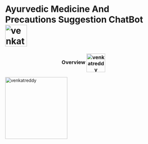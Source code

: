 <h1 align="left">Ayurvedic Medicine And Precautions Suggestion ChatBot <img align="center" src="https://cdn-icons-png.flaticon.com/512/2040/2040653.png" alt="venkatreddy" height="70" width="70" /></h1>
<h3 align="center">Overview <img align="center" src="https://cdn-icons-png.flaticon.com/512/4857/4857296.png" alt="venkatreddy" height="60" width="60" /></h3>

<img align="center" src="https://cdni.iconscout.com/illustration/premium/thumb/alternative-medicine-bottles-illustration-download-in-svg-png-gif-file-formats--ginseng-root-herbal-cure-pack-healthcare-medical-illustrations-5664791.png?f=webp" alt="venkatreddy" height="200" width="200" />
